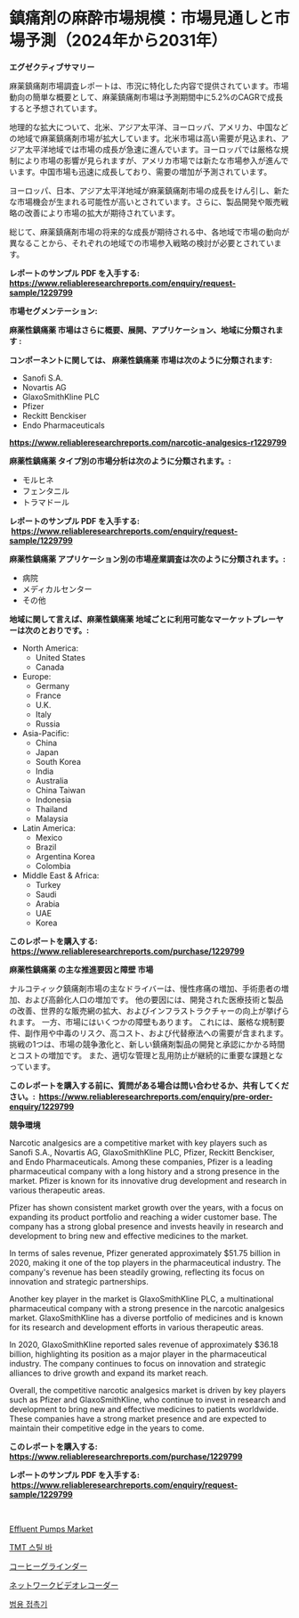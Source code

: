 <p><h1>鎮痛剤の麻酔市場規模：市場見通しと市場予測（2024年から2031年）</h1></p><p><strong>エグゼクティブサマリー</strong></p>
<p><p>麻薬鎮痛剤市場調査レポートは、市況に特化した内容で提供されています。市場動向の簡単な概要として、麻薬鎮痛剤市場は予測期間中に5.2%のCAGRで成長すると予想されています。</p><p>地理的な拡大について、北米、アジア太平洋、ヨーロッパ、アメリカ、中国などの地域で麻薬鎮痛剤市場が拡大しています。北米市場は高い需要が見込まれ、アジア太平洋地域では市場の成長が急速に進んでいます。ヨーロッパでは厳格な規制により市場の影響が見られますが、アメリカ市場では新たな市場参入が進んでいます。中国市場も迅速に成長しており、需要の増加が予測されています。</p><p>ヨーロッパ、日本、アジア太平洋地域が麻薬鎮痛剤市場の成長をけん引し、新たな市場機会が生まれる可能性が高いとされています。さらに、製品開発や販売戦略の改善により市場の拡大が期待されています。</p><p>総じて、麻薬鎮痛剤市場の将来的な成長が期待される中、各地域で市場の動向が異なることから、それぞれの地域での市場参入戦略の検討が必要とされています。</p></p>
<p><strong>レポートのサンプル PDF を入手する: <a href="https://www.reliableresearchreports.com/enquiry/request-sample/1229799">https://www.reliableresearchreports.com/enquiry/request-sample/1229799</a></strong></p>
<p><strong>市場セグメンテーション:</strong></p>
<p><strong> 麻薬性鎮痛薬 市場はさらに概要、展開、アプリケーション、地域に分類されます :</strong></p>
<p><strong>コンポーネントに関しては、 麻薬性鎮痛薬 市場は次のように分類されます: &nbsp;</strong></p>
<p><ul><li>Sanofi S.A.</li><li>Novartis AG</li><li>GlaxoSmithKline PLC</li><li>Pfizer</li><li>Reckitt Benckiser</li><li>Endo Pharmaceuticals</li></ul></p>
<p><strong><a href="https://www.reliableresearchreports.com/narcotic-analgesics-r1229799">https://www.reliableresearchreports.com/narcotic-analgesics-r1229799</a></strong></p>
<p><strong> 麻薬性鎮痛薬 タイプ別の市場分析は次のように分類されます。:</strong></p>
<p><ul><li>モルヒネ</li><li>フェンタニル</li><li>トラマドール</li></ul></p>
<p><strong>レポートのサンプル PDF を入手する: &nbsp;<a href="https://www.reliableresearchreports.com/enquiry/request-sample/1229799">https://www.reliableresearchreports.com/enquiry/request-sample/1229799</a></strong></p>
<p><strong> 麻薬性鎮痛薬 アプリケーション別の市場産業調査は次のように分類されます。:</strong></p>
<p><ul><li>病院</li><li>メディカルセンター</li><li>その他</li></ul></p>
<p><strong>地域に関して言えば、麻薬性鎮痛薬 地域ごとに利用可能なマーケットプレーヤーは次のとおりです。:</strong></p>
<p><ul>
    <li>
        North America:
        <ul>
            <li>United States</li>
            <li>Canada</li>
        </ul>
    </li>
    <li>
        Europe:
        <ul>
            <li>Germany</li>
            <li>France</li>
            <li>U.K.</li>
            <li>Italy</li>
            <li>Russia</li>
        </ul>
    </li>
    <li>
        Asia-Pacific:
        <ul>
            <li>China</li>
            <li>Japan</li>
            <li>South Korea</li>
            <li>India</li>
            <li>Australia</li>
            <li>China Taiwan</li>
            <li>Indonesia</li>
            <li>Thailand</li>
            <li>Malaysia</li>
        </ul>
    </li>
    <li>
        Latin America:
        <ul>
            <li>Mexico</li>
            <li>Brazil</li>
            <li>Argentina Korea</li>
            <li>Colombia</li>
        </ul>
    </li>
    <li>
        Middle East & Africa:
        <ul>
            <li>Turkey</li>
            <li>Saudi</li>
            <li>Arabia</li>
            <li>UAE</li>
            <li>Korea</li>
        </ul>
    </li>
    </ul></p>
<p><strong>このレポートを購入する: &nbsp;<a href="https://www.reliableresearchreports.com/purchase/1229799">https://www.reliableresearchreports.com/purchase/1229799</a></strong></p>
<p><strong>麻薬性鎮痛薬 の主な推進要因と障壁 市場</strong></p>
<p><p>ナルコティック鎮痛剤市場の主なドライバーは、慢性疼痛の増加、手術患者の増加、および高齢化人口の増加です。 他の要因には、開発された医療技術と製品の改善、世界的な販売網の拡大、およびインフラストラクチャーの向上が挙げられます。 一方、市場にはいくつかの障壁もあります。 これには、厳格な規制要件、副作用や中毒のリスク、高コスト、および代替療法への需要が含まれます。 挑戦の1つは、市場の競争激化と、新しい鎮痛剤製品の開発と承認にかかる時間とコストの増加です。 また、適切な管理と乱用防止が継続的に重要な課題となっています。</p></p>
<p><strong>このレポートを購入する前に、質問がある場合は問い合わせるか、共有してください。:&nbsp; <a href="https://www.reliableresearchreports.com/enquiry/pre-order-enquiry/1229799">https://www.reliableresearchreports.com/enquiry/pre-order-enquiry/1229799</a></strong></p>
<p><strong>競争環境</strong></p>
<p><p>Narcotic analgesics are a competitive market with key players such as Sanofi S.A., Novartis AG, GlaxoSmithKline PLC, Pfizer, Reckitt Benckiser, and Endo Pharmaceuticals. Among these companies, Pfizer is a leading pharmaceutical company with a long history and a strong presence in the market. Pfizer is known for its innovative drug development and research in various therapeutic areas.</p><p>Pfizer has shown consistent market growth over the years, with a focus on expanding its product portfolio and reaching a wider customer base. The company has a strong global presence and invests heavily in research and development to bring new and effective medicines to the market.</p><p>In terms of sales revenue, Pfizer generated approximately $51.75 billion in 2020, making it one of the top players in the pharmaceutical industry. The company's revenue has been steadily growing, reflecting its focus on innovation and strategic partnerships.</p><p>Another key player in the market is GlaxoSmithKline PLC, a multinational pharmaceutical company with a strong presence in the narcotic analgesics market. GlaxoSmithKline has a diverse portfolio of medicines and is known for its research and development efforts in various therapeutic areas.</p><p>In 2020, GlaxoSmithKline reported sales revenue of approximately $36.18 billion, highlighting its position as a major player in the pharmaceutical industry. The company continues to focus on innovation and strategic alliances to drive growth and expand its market reach.</p><p>Overall, the competitive narcotic analgesics market is driven by key players such as Pfizer and GlaxoSmithKline, who continue to invest in research and development to bring new and effective medicines to patients worldwide. These companies have a strong market presence and are expected to maintain their competitive edge in the years to come.</p></p>
<p><strong>このレポートを購入する: &nbsp; <a href="https://www.reliableresearchreports.com/purchase/1229799">https://www.reliableresearchreports.com/purchase/1229799</a></strong></p>
<p><strong>レポートのサンプル PDF を入手する: &nbsp;<a href="https://www.reliableresearchreports.com/enquiry/request-sample/1229799">https://www.reliableresearchreports.com/enquiry/request-sample/1229799</a></strong><strong></strong></p>
<p>&nbsp;</p>
<p><p><a href="https://github.com/Angelnienowdseej3e45z3p8c/Market-Research-Report-List-2/blob/main/effluent-pumps-market.md">Effluent Pumps Market</a></p><p><a href="https://medium.com/@kenyonjohns/tmt-%EC%B2%A0%EA%B7%BC-%EC%8B%9C%EC%9E%A5-%EA%B7%9C%EB%AA%A8%EB%8A%94-%EA%B8%80%EB%A1%9C%EB%B2%8C-%EC%82%B0%EC%97%85%EC%97%90%EC%84%9C-%EA%B0%80%EC%9E%A5-%EC%A2%8B%EC%9D%80-%EB%A7%88%EC%BC%80%ED%8C%85-%EC%B1%84%EB%84%90%EC%9D%84-%EB%B3%B4%EC%97%AC%EC%A4%8D%EB%8B%88%EB%8B%A4-ccffe3f600f3">TMT 스틸 바</a></p><p><a href="https://medium.com/@redsalmon1949/%E3%82%B3%E3%83%BC%E3%83%92%E3%83%BC%E3%82%B0%E3%83%A9%E3%82%A4%E3%83%B3%E3%83%80%E3%83%BC%E5%B8%82%E5%A0%B4%E8%A6%8F%E6%A8%A1%E3%81%A8%E5%B8%82%E5%A0%B4%E5%8B%95%E5%90%91-%E5%AE%8C%E5%85%A8%E3%81%AA%E6%A5%AD%E7%95%8C%E6%A6%82%E8%A6%81-2024%E5%B9%B4%E3%81%8B%E3%82%892031%E5%B9%B4-10c2ec6778c0">コーヒーグラインダー</a></p><p><a href="https://medium.com/@kaiyohnson76845/%E3%83%8D%E3%83%83%E3%83%88%E3%83%AF%E3%83%BC%E3%82%AF%E3%83%93%E3%83%87%E3%82%AA%E3%83%AC%E3%82%B3%E3%83%BC%E3%83%80%E3%83%BC%E5%B8%82%E5%A0%B4%E3%81%AE%E6%8C%87%E6%A8%99%E3%82%92%E8%A7%A3%E8%AA%AD%E3%81%99%E3%82%8B-%E5%B8%82%E5%A0%B4%E3%82%B7%E3%82%A7%E3%82%A2-%E3%83%88%E3%83%AC%E3%83%B3%E3%83%89-%E6%88%90%E9%95%B7%E3%83%91%E3%82%BF%E3%83%BC%E3%83%B3-86bd8263831c">ネットワークビデオレコーダー</a></p><p><a href="https://medium.com/@codinchelcea2022/%EC%9D%BC%EB%B0%98%EC%9A%A9-%EC%A0%91%EC%A0%91%EC%9E%AC%EC%8B%9C%EC%9E%A5-%EA%B7%9C%EB%AA%A8-%EC%8B%9C%EC%9E%A5-%EC%A0%84%EB%A7%9D-%EB%B0%8F-%EC%8B%9C%EC%9E%A5-%EC%98%88%EC%B8%A1-2024%EB%85%84%EB%B6%80%ED%84%B0-2031%EB%85%84%EA%B9%8C%EC%A7%80-85810469effb">범용 접촉기</a></p></p>